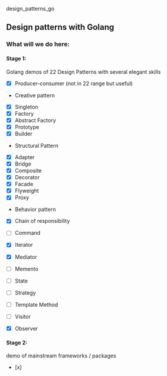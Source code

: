 design_patterns_go

## Design patterns with Golang

### What will we do here:

#### Stage 1:

Golang demos of 22 Design Patterns with several elegant skills
- [x] Producer-consumer (not in 22 range but useful)

- Creative pattern
- [x] Singleton
- [x] Factory
- [x] Abstract Factory
- [x] Prototype
- [x] Builder

- Structural Pattern
- [x] Adapter
- [x] Bridge
- [x] Composite
- [x] Decorator
- [x] Facade
- [x] Flyweight
- [x] Proxy

- Behavior pattern
- [x] Chain of responsibility
- [ ] Command
- [x] Iterator
- [x] Mediator
- [ ] Memento
- [ ] State
- [ ] Strategy
- [ ] Template Method
- [ ] Visitor
- [x] Observer


#### Stage 2:
demo of mainstream frameworks / packages
- [x] 


